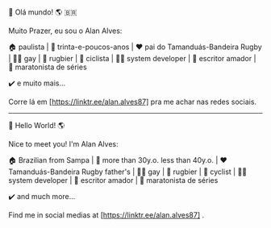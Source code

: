 :wave: Olá mundo! :earth_americas: :brazil:
 
Muito Prazer, eu sou o Alan Alves:

:house: paulista | :eyes: trinta-e-poucos-anos | :heart: pai do Tamanduás-Bandeira Rugby | :rainbow_flag: gay | :rugby_football: rugbier | :bicyclist: ciclista | :man_technologist: system developer | :open_book: escritor amador | :movie_camera: maratonista de séries

:heavy_check_mark: e muito mais...
 
Corre lá em [https://linktr.ee/alan.alves87] pra me achar nas redes sociais.

-----------------------------------------

:wave: Hello World! :earth_americas:
 
Nice to meet you! I'm Alan Alves:

:house: Brazilian from Sampa | :eyes: more than 30y.o. less than 40y.o. | :heart: Tamanduás-Bandeira Rugby father's | :rainbow_flag: gay | :rugby_football: rugbier | :bicyclist: cyclist | :man_technologist: system developer | :open_book: escritor amador | :movie_camera: maratonista de séries

:heavy_check_mark: and much more...

Find me in social medias at [https://linktr.ee/alan.alves87] .
